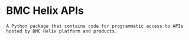 # BMC Helix APIs
    A Python package that contains code for programmatic access to APIs hosted by BMC Helix platform and products.